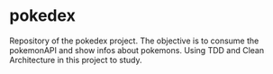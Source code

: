 # pokedex
Repository of the pokedex project. The objective is to consume the pokemonAPI and show infos about pokemons. Using TDD and Clean Architecture in this project to study.
